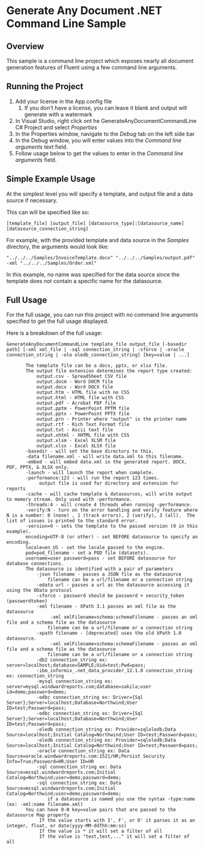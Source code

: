# Generate Any Document .NET Command Line Sample

## Overview
This sample is a command line project which exposes nearly all document generation features of Fluent using a few command line arguments.

## Running the Project
1. Add your license in the App.config file
   1. If you don't have a license, you can leave it blank and output will generate with a watermark
2. In Visual Studio, right click ont he GenerateAnyDocumentCommandLine C# Project and select *Properties*
3. In the Properties window, navigate to the *Debug* tab on the left side bar
4. In the Debug window, you will enter values into the *Command line arguments* text field.
5. Follow usage below to get the values to enter in the *Command line arguments* field.

## Simple Example Usage
At the simplest level you will specify a template, and output file and a data source if necessary.

This can will be specified like so:
```
[template_file] [output_file] [datasource_type]:[datasource_name] [datasource_connection_string]
```

For example, with the provided template and data source in the *Samples* directory, the arguments would look like:

```
"../../../Samples/InvoiceTemplate.docx" "../../../Samples/output.pdf" -xml "../../../Samples/Order.xml"
```

In this example, no name was specified for the data source since the template does not contain a specific name for the datasource.

## Full Usage
For the full usage, you can run this project with no command line arguments specified to get the full usage displayed.

Here is a breakdown of the full usage:

```
GenerateAnyDocumentCommandLine template_file output_file [-basedir path] [-xml xml_file | -sql connection_string | -sforce | -oracle connection_string | -ole oledb_connection_string] [key=value | ...]

       The template file can be a docx, pptx, or xlsx file.
       The output file extension determines the report type created:
           output.csv - SpreadSheet CSV file
           output.docm - Word DOCM file
           output.docx - Word DOCX file
           output.htm - HTML file with no CSS
           output.html - HTML file with CSS
           output.pdf - Acrobat PDF file
           output.pptm - PowerPoint PPTM file
           output.pptx - PowerPoint PPTX file
           output.prn - Printer where "output" is the printer name
           output.rtf - Rich Text Format file
           output.txt - Ascii text file
           output.xhtml - XHTML file with CSS
           output.xlsm - Excel XLSM file
           output.xlsx - Excel XLSX file
       -basedir - will set the base directory to this.
       -data filename.xml - will write data.xml to this filename.
       -embed - will embed data.xml in the generated report. DOCX, PDF, PPTX, & XLSX only.
       -launch - will launch the report when complete.
       -performance:123 - will run the report 123 times.
            output file is used for directory and extension for reports
       -cache - will cache template & datasources, will write output to memory stream. Only used with -performance.
       -threads:4 - will create 4 threads when running -performance.
       -verify:N - turn on the error handling and verify feature where N is a number: 0 (none) , 1 (track errors), 2 (verify), 3 (all).  The list of issues is printed to the standard error.
       -version=9 - sets the template to the passed version (9 in this example).
       encoding=UTF-8 (or other) - set BEFORE datasource to specify an encoding.
       locale=en_US - set the locale passed to the engine.
       pod=pod_filename - set a POD file (datasets).
       username=user password=pass - set BEFORE datasource for database connections.
       The datasource is identified with a pair of parameters
           -json filename - passes a JSON file as the datasource
               filename can be a url/filename or a connection string
           -odata url - passes a url as the datasource accessing it using the OData protocol
           -sforce - password should be password + security_token (passwordtoken)
           -xml filename - XPath 3.1 passes an xml file as the datasource
                -xml xmlFilename=schema:schemaFilename - passes an xml file and a schema file as the datasource
               filename can be a url/filename or a connection string
           -xpath filename - [deprecated] uses the old XPath 1.0 datasource.
                -xml xmlFilename=schema:schemaFilename - passes an xml file and a schema file as the datasource
               filename can be a url/filename or a connection string
           -db2 connection_string ex: server=localhost;database=SAMPLE;Uid=test;Pwd=pass;
           -ibm_informix_.net_data_provider_12.1.0 connection_string ex: connection_string
           -mysql connection_string ex: server=mysql.windwardreports.com;database=sakila;user id=demo;password=demo;
           -odbc connection_string ex: Driver={Sql Server};Server=localhost;Database=Northwind;User ID=test;Password=pass;
           -odbc connection_string ex: Driver={Sql Server};Server=localhost;Database=Northwind;User ID=test;Password=pass;
           -oledb connection_string ex: Provider=sqloledb;Data Source=localhost;Initial Catalog=Northwind;User ID=test;Password=pass;
           -oledb connection_string ex: Provider=sqloledb;Data Source=localhost;Initial Catalog=Northwind;User ID=test;Password=pass;
           -oracle connection_string ex: Data Source=oracle.windwardreports.com:1521/HR;Persist Security Info=True;Password=HR;User ID=HR
           -sql connection_string ex: Data Source=mssql.windwardreports.com;Initial Catalog=Northwind;user=demo;password=demo;
           -sql connection_string ex: Data Source=mssql.windwardreports.com;Initial Catalog=Northwind;user=demo;password=demo;
               if a datasource is named you use the syntax -type:name (ex: -xml:name filename.xml)
       You can have 0-N key=value pairs that are passed to the datasource Map property
            If the value starts with I', F', or D' it parses it as an integer, float, or date(yyyy-MM-ddThh:mm:ss)
            If the value is * it will set a filter of all
            If the value is "text,text,..." it will set a filter of all
```
